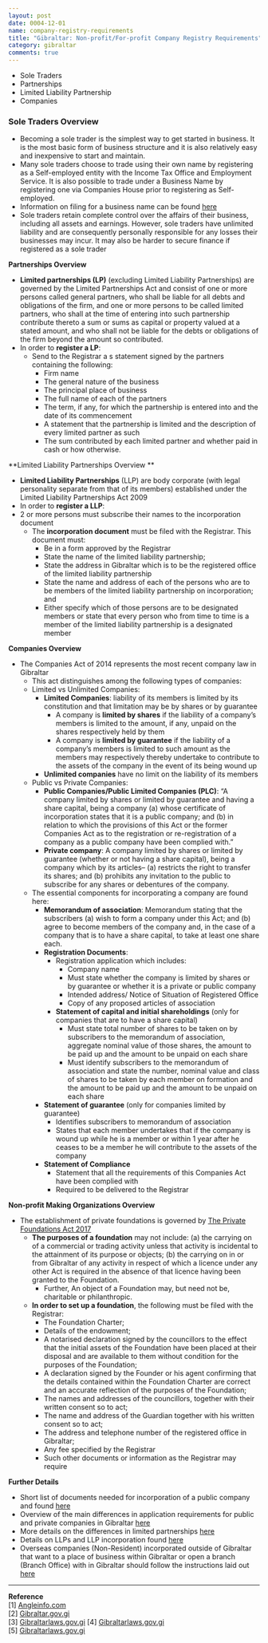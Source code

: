 ```yaml
---
layout: post
date: 0004-12-01
name: company-registry-requirements
title: "Gibraltar: Non-profit/For-profit Company Registry Requirements"
category: gibraltar
comments: true
---
```


* Sole Traders  
* Partnerships  
* Limited Liability Partnership  
* Companies  

### Sole Traders Overview
* Becoming a sole trader is the simplest way to get started in business. It is the most basic form of business structure and it is also relatively easy and inexpensive to start and maintain.
* Many sole traders choose to trade using their own name by registering as a Self-employed entity with the Income Tax Office and Employment Service. It is also possible to trade under a Business Name by registering one via Companies House prior to registering as Self-employed. 
* Information on filing for a business name can be found [here](https://www.gibraltar.gov.gi/new/companies-house)
* Sole traders retain complete control over the affairs of their business, including all assets and earnings. However, sole traders have unlimited liability and are consequently personally responsible for any losses their businesses may incur. It may also be harder to secure finance if registered as a sole trader   
     
**Partnerships Overview** 
* **Limited partnerships (LP)** (excluding Limited Liability Partnerships) are governed by the Limited Partnerships Act and consist of one or more persons called general partners, who shall be liable for all debts and obligations of the firm, and one or more persons to be called limited partners, who shall at the time of entering into such partnership contribute thereto a sum or sums as capital or property valued at a stated amount, and who shall not be liable for the debts or obligations of the firm beyond the amount so contributed. 
* In order to **register a LP**:
  * Send to the Registrar a s statement signed by the partners containing the following: 
    * Firm name 
    * The general nature of the business
    * The principal place of business
    * The full name of each of the partners
    * The term, if any, for which the partnership is entered into and the date of its commencement
    * A statement that the partnership is limited and the description of every limited partner as such
    * The sum contributed by each limited partner and whether paid in cash or how otherwise. 

**Limited Liability Partnerships Overview ** 
* **Limited Liability Partnerships** (LLP) are body corporate (with legal personality separate from that of its members) established under the Limited Liability Partnerships Act 2009
* In order to **register a LLP**:
* 2 or more persons must subscribe their names to the incorporation document
  * The **incorporation document** must be filed with the Registrar. This document must: 
    * Be in a form approved by the Registrar
    * State the name of the limited liability partnership;
    * State the address in Gibraltar which is to be the registered office of the limited liability partnership
    * State the name and address of each of the persons who are to be members of the limited liability partnership on incorporation; and
    * Either specify which of those persons are to be designated members or state that every person who from time to time is a member of the limited liability partnership is a designated member

**Companies Overview** 
* The Companies Act of 2014 represents the most recent company law in Gibraltar 
  * This act distinguishes among the following types of companies:
  * Limited vs Unlimited Companies:
    * **Limited Companies**: liability of its members is limited by its constitution and that limitation may be by shares or by guarantee
      * A company is **limited by shares** if the liability of a company’s members is limited to the amount, if any, unpaid on the shares respectively held by them
      * A company is **limited by guarantee** if the liability of a company’s members is limited to such amount as the members may respectively thereby undertake to contribute to the assets of the company in the event of its being wound up
    * **Unlimited companies** have no limit on the liability of its members
  * Public vs Private Companies:
    * **Public Companies/Public Limited Companies (PLC)**: “A company limited by shares or limited by guarantee and having a share capital, being a company (a) whose certificate of incorporation states that it is a public company; and (b) in relation to which the provisions of this Act or the former Companies Act as to the registration or re-registration of a company as a public company have been complied with.”
    * **Private company**: A company limited by shares or limited by guarantee (whether or not having a share capital), being a company which by its articles– (a) restricts the right to transfer its shares; and (b) prohibits any invitation to the public to subscribe for any shares or debentures of the company.
  * The essential components for incorporating a company are found here: 
    * **Memorandum of association**: Memorandum stating that the subscribers (a) wish to form a company under this Act; and (b) agree to become members of the company and, in the case of a company that is to have a share capital, to take at least one share each.
    * **Registration Documents**:
      * Registration application which includes:
        * Company name
        * Must state whether the company is limited by shares or by guarantee or whether it is a private or public company 
        * Intended address/ Notice of Situation of Registered Office
        * Copy of any proposed articles of association 
      * **Statement of capital and initial shareholdings** (only for companies that are to have a share capital)
        * Must state total number of shares to be taken on by subscribers to the memorandum of association, aggregate nominal value of those shares, the amount to be paid up and the amount to be unpaid on each share
        * Must identify subscribers to the memorandum of association and state the number, nominal value and class of shares to be taken by each member on formation and the amount to be paid up and the amount to be unpaid on each share
    * **Statement of guarantee** (only for companies limited by guarantee) 
      * Identifies subscribers to memorandum of association 
      * States that each member undertakes that if the company is wound up while he is a member or within 1 year after he ceases to be a member he will contribute to the assets of the company 
    * **Statement of Compliance**
      * Statement that all the requirements of this Companies Act have been complied with 
      * Required to be delivered to the Registrar  

**Non-profit Making Organizations Overview**

* The establishment of private foundations is governed by [The Private Foundations Act 2017](http://www.gibraltarlaws.gov.gi/bills/bills2017/2017B01.pdf) 
  * **The purposes of a foundation** may not include: (a) the carrying on of a commercial or trading activity unless that activity is incidental to the attainment of its purpose or objects; (b) the carrying on in or from Gibraltar of any activity in respect of which a licence under any other Act is required in the absence of that licence having been granted to the Foundation. 
    * Further, An object of a Foundation may, but need not be, charitable or philanthropic.
  * **In order to set up a foundation**, the following must be filed with the Registrar:
    * The Foundation Charter; 
    * Details of the endowment;
    * A notarised declaration signed by the councillors to the effect that the initial assets of the Foundation have been placed at their disposal and are available to them without condition for the purposes of the Foundation; 
    * A declaration signed by the Founder or his agent confirming that the details contained within the Foundation Charter are correct and an accurate reflection of the purposes of the Foundation; 
    * The names and addresses of the councillors, together with their written consent so to act; 
    * The name and address of the Guardian together with his written consent so to act;
    * The address and telephone number of the registered office in Gibraltar;
    * Any fee specified by the Registrar
    * Such other documents or information as the Registrar may require  

**Further Details** 
* Short list of documents needed for incorporation of a public company and found [here](http://www.companieshouse.gi/publications/C0014.pdf)
* Overview of the main differences in application requirements for public and private companies in Gibraltar [here](http://www.companieshouse.gi/publications/C0014.pdf)
* More details on the differences in limited partnerships [here](http://www.companieshouse.gi/publications/C0022.pdf)
* Details on LLPs and LLP incorporation found [here](http://www.companieshouse.gi/publications/C0030.pdf)
* Overseas companies (Non-Resident) incorporated outside of Gibraltar that want to a place of business within Gibraltar or open a branch (Branch Office) with in Gibraltar should follow the instructions laid out [here](http://www.companieshouse.gi/publications/C0009.pdf) 


-------------
**Reference**  
[1] [Angleinfo.com](https://www.angloinfo.com/how-to/gibraltar/working/starting-a-business)  
[2] [Gibraltar.gov.gi](https://www.gibraltar.gov.gi/new/entities#ancla2)  
[3] [Gibraltarlaws.gov.gi](http://www.gibraltarlaws.gov.gi/articles/1927-07o.pdf) 
[4] [Gibraltarlaws.gov.gi](http://www.gibraltarlaws.gov.gi/articles/2009-06o.pdf)  
[5] [Gibraltarlaws.gov.gi](http://www.gibraltarlaws.gov.gi/articles/2014-19o.pdf)  

